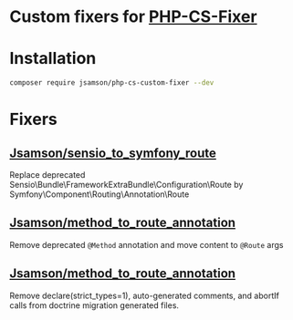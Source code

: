 # Custom fixers for [PHP-CS-Fixer](https://github.com/FriendsOfPHP/PHP-CS-Fixer)

# Installation

```bash
composer require jsamson/php-cs-custom-fixer --dev
```

# Fixers

## [Jsamson/sensio_to_symfony_route](doc/sensio_to_symfony_route.md)

Replace deprecated Sensio\Bundle\FrameworkExtraBundle\Configuration\Route by Symfony\Component\Routing\Annotation\Route


## [Jsamson/method_to_route_annotation](doc/method_to_route_annotation.md)

Remove deprecated `@Method` annotation and move content to `@Route` args

## [Jsamson/method_to_route_annotation](doc/doctrine_migration_clean.md)

Remove declare(strict_types=1), auto-generated comments, and abortIf calls from doctrine migration generated files.

